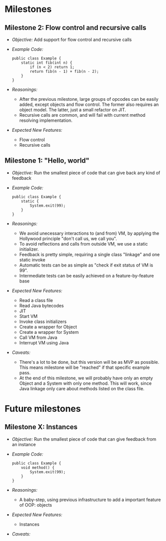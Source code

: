 # Milestones

## Milestone 2: Flow control and recursive calls

+   *Objective:* Add support for flow control and recursive calls
+   *Example Code:*

        public class Example {
            static int fib(int n) {
                if (n < 2) return 1;
                return fib(n - 1) + fib(n - 2);
            }
        }

+   *Reasonings:*
    + After the previous milestone, large groups of opcodes can be easily added, except objects and flow control. The former also requires an object model. The latter, just a small refactor on JIT.
    + Recursive calls are common, and will fail with current method resolving implementation.
+   *Expected New Features:*
    + Flow control
    + Recursive calls

## Milestone 1: "Hello, world"

+   *Objective:* Run the smallest piece of code that can give back any kind of feedback
+   *Example Code:*

        public class Example {
            static {
                System.exit(99);
            }
        }

+   *Reasonings:*
    + We avoid unecessary interactions to (and from) VM, by applying the Hollywood principle "don't call us, we call you".
    + To avoid reflections and calls from outside VM, we use a static initializer. 
    + Feedback is pretty simple, requiring a single class "linkage" and one static invoke
    + Automatic tests can be as simple as "check if exit status of VM is 99".
    + Intermediate tests can be easily achieved on a feature-by-feature base
+   *Expected New Features:*
    + Read a class file
    + Read Java bytecodes
    + JIT
    + Start VM
    + Invoke class initializers
    + Create a wrapper for Object
    + Create a wrapper for System
    + Call VM from Java
    + Interrupt VM using Java
+   *Caveats:*
    + There's a lot to be done, but this version will be as MVP as possible. This means milestone will be "reached" if that specific example pass.
    + At the end of this milestone, we will probably have only an empty Object and a System with only one method. This will work, since Java linkage only care about methods listed on the class file.

# Future milestones

## Milestone X: Instances

+   *Objective:* Run the smallest piece of code that can give feedback from an instance
+   *Example Code:*

        public class Example {
            void method() {
                System.exit(99);
            }
        }

+   *Reasonings:*
    + A baby-step, using previous infrastructure to add a important feature of OOP: objects
+   *Expected New Features:*
    + Instances
+   *Caveats:*

